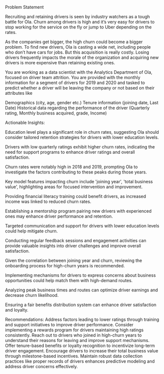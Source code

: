 Problem Statement

Recruiting and retaining drivers is seen by industry watchers as a tough battle for Ola. Churn among drivers is high 
and it’s very easy for drivers to stop working for the service on the fly or jump to Uber depending on the rates.

As the companies get bigger, the high churn could become a bigger problem. To find new drivers, Ola is casting a wide net, 
including people who don’t have cars for jobs. But this acquisition is really costly. Losing drivers frequently impacts the 
morale of the organization and acquiring new drivers is more expensive than retaining existing ones.

You are working as a data scientist with the Analytics Department of Ola, focused on driver team attrition. You are provided 
with the monthly information for a segment of drivers for 2019 and 2020 and tasked to predict whether a driver will be leaving 
the company or not based on their attributes like

Demographics (city, age, gender etc.)
Tenure information (joining date, Last Date)
Historical data regarding the performance of the driver (Quarterly rating, Monthly business acquired, grade, Income)

Actionable Insights:

Education level plays a significant role in churn rates, suggesting Ola should consider tailored retention strategies for drivers with lower education levels.

Drivers with low quarterly ratings exhibit higher churn rates, indicating the need for support programs to enhance driver ratings and overall satisfaction.

Churn rates were notably high in 2018 and 2019, prompting Ola to investigate the factors contributing to these peaks during those years.

Key model features impacting churn include 'joining year', 'total business value', highlighting areas for focused intervention and improvement.

Providing financial literacy training could benefit drivers, as increased income was linked to reduced churn rates.

Establishing a mentorship program pairing new drivers with experienced ones may enhance driver performance and retention.

Targeted communication and support for drivers with lower education levels could help mitigate churn.

Conducting regular feedback sessions and engagement activities can provide valuable insights into driver challenges and improve overall satisfaction.

Given the correlation between joining year and churn, reviewing the onboarding process for high-churn years is recommended.

Implementing mechanisms for drivers to express concerns about business opportunities could help match them with high-demand routes.

Analyzing peak business times and routes can optimize driver earnings and decrease churn likelihood.

Ensuring a fair benefits distribution system can enhance driver satisfaction and loyalty.

Recommendations:
Address factors leading to lower ratings through training and support initiatives to improve driver performance.
Consider implementing a rewards program for drivers maintaining high ratings consistently.
Reach out to drivers who joined in high-churn years to understand their reasons for leaving and improve support mechanisms.
Offer tenure-based benefits or loyalty recognition to incentivize long-term driver engagement.
Encourage drivers to increase their total business value through milestone-based incentives.
Maintain robust data collection practices like proper records of drivers enhances predictive modeling and address driver concerns effectively.
